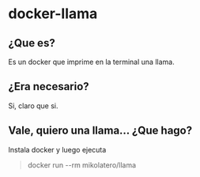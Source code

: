 # docker-llama

## ¿Que es?
Es un docker que imprime en la terminal una llama.

## ¿Era necesario?
Si, claro que si.

## Vale, quiero una llama... ¿Que hago?
Instala docker y luego ejecuta
> docker run --rm mikolatero/llama

